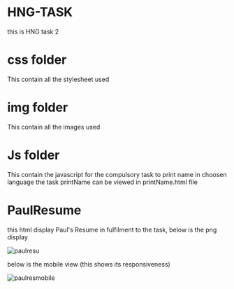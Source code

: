 # HNG-TASK
this is HNG task 2

# css folder
This contain all the stylesheet used

# img folder 
This contain all the images used

# Js folder
This contain the javascript for the compulsory task to print name in choosen language
the task printName can be viewed in printName.html file

# PaulResume 
this html display Paul's Resume in fulfilment to the task, below is the png display

![paulresu](https://user-images.githubusercontent.com/64453973/129986377-c898208c-d657-4f59-9374-c1becd9b6c5f.png)

below is the mobile view (this shows its responsiveness)

![paulresmobile](https://user-images.githubusercontent.com/64453973/129986459-905ba281-4d43-4062-8641-526874fe92bc.png)


